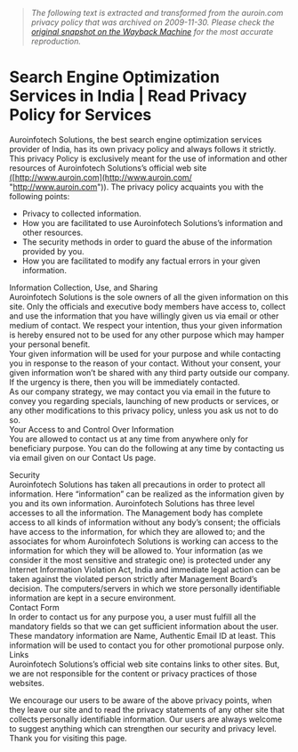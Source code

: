 > *The following text is extracted and transformed from the auroin.com privacy policy that was archived on 2009-11-30. Please check the [original snapshot on the Wayback Machine](https://web.archive.org/web/20091130233312id_/http%3A//www.auroin.com/privacy-policy.htm) for the most accurate reproduction.*

# Search Engine Optimization Services in India | Read Privacy Policy for Services

Auroinfotech Solutions, the best search engine optimization services provider of India, has its own privacy policy and always follows it strictly. This privacy Policy is exclusively meant for the use of information and other resources of Auroinfotech Solutions’s official web site [(](http://www.auroin.com/)[http://www.auroin.com](http://www.auroin.com/ "http://www.auroin.com")). The privacy policy acquaints you with the following points:

  * Privacy to collected information.
  * How you are facilitated to use Auroinfotech Solutions’s information and other resources.
  * The security methods in order to guard the abuse of the information provided by you.
  * How you are facilitated to modify any factual errors in your given information.



Information Collection, Use, and Sharing  
Auroinfotech Solutions is the sole owners of all the given information on this site. Only the officials and executive body members have access to, collect and use the information that you have willingly given us via email or other medium of contact. We respect your intention, thus your given information is hereby ensured not to be used for any other purpose which may hamper your personal benefit.  
Your given information will be used for your purpose and while contacting you in response to the reason of your contact. Without your consent, your given information won’t be shared with any third party outside our company. If the urgency is there, then you will be immediately contacted.  
As our company strategy, we may contact you via email in the future to convey you regarding specials, launching of new products or services, or any other modifications to this privacy policy, unless you ask us not to do so.  
Your Access to and Control Over Information  
You are allowed to contact us at any time from anywhere only for beneficiary purpose. You can do the following at any time by contacting us via email given on our Contact Us page.

Security  
Auroinfotech Solutions has taken all precautions in order to protect all information. Here “information” can be realized as the information given by you and its own information. Auroinfotech Solutions has three level accesses to all the information. The Management body has complete access to all kinds of information without any body’s consent; the officials have access to the information, for which they are allowed to; and the associates for whom Auroinfotech Solutions is working can access to the information for which they will be allowed to. Your information (as we consider it the most sensitive and strategic one) is protected under any Internet Information Violation Act, India and immediate legal action can be taken against the violated person strictly after Management Board’s decision. The computers/servers in which we store personally identifiable information are kept in a secure environment.  
Contact Form  
In order to contact us for any purpose you, a user must fulfill all the mandatory fields so that we can get sufficient information about the user. These mandatory information are Name, Authentic Email ID at least. This information will be used to contact you for other promotional purpose only.  
Links  
Auroinfotech Solutions’s official web site contains links to other sites. But, we are not responsible for the content or privacy practices of those websites. 

We encourage our users to be aware of the above privacy points, when they leave our site and to read the privacy statements of any other site that collects personally identifiable information. Our users are always welcome to suggest anything which can strengthen our security and privacy level. Thank you for visiting this page.

